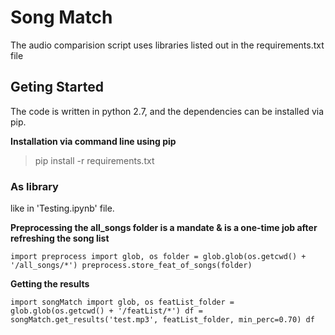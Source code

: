 
# Song Match

The audio comparision script uses libraries listed out in the requirements.txt file

## Geting Started

The code is written in python 2.7, and the dependencies can be installed via pip.

**Installation via command line using pip**
> pip install -r requirements.txt


### As library

like in 'Testing.ipynb' file.

**Preprocessing the all_songs folder is a mandate & is a one-time job after refreshing the song list**

`import preprocess
import glob, os
folder = glob.glob(os.getcwd() + '/all_songs/*')
preprocess.store_feat_of_songs(folder)`


**Getting the results**

`import songMatch
import glob, os
featList_folder = glob.glob(os.getcwd() + '/featList/*')
df = songMatch.get_results('test.mp3', featList_folder, min_perc=0.70)
df`

